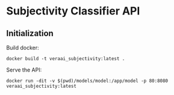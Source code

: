 # Subjectivity Classifier API

## Initialization

Build docker:

`docker build -t veraai_subjectivity:latest .
`

Serve the API:

`docker run -dit -v $(pwd)/models/model:/app/model -p 80:8080 veraai_subjectivity:latest`
